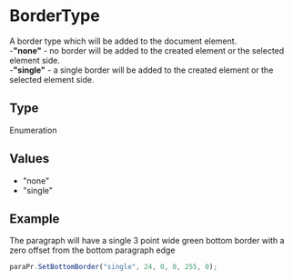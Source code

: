 # BorderType

A border type which will be added to the document element.\
-**"none"** - no border will be added to the created element or the selected element side.\
-**"single"** - a single border will be added to the created element or the selected element side.

## Type

Enumeration

## Values

- "none"
- "single"


## Example

The paragraph will have a single 3 point wide green bottom border with a zero offset from the bottom paragraph edge

```javascript editor-
paraPr.SetBottomBorder("single", 24, 0, 0, 255, 0);
```
